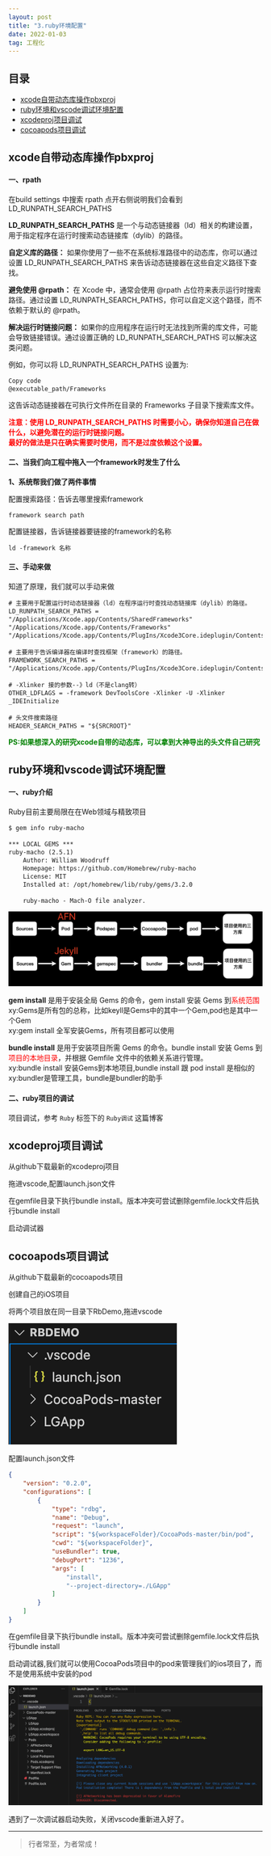 ```yaml
---
layout: post
title: "3.ruby环境配置"
date: 2022-01-03
tag: 工程化
---
```



## 目录
- [xcode自带动态库操作pbxproj](#content1)   
- [ruby环境和vscode调试环境配置](#content2)   
- [xcodeproj项目调试](#content3)   
- [cocoapods项目调试](#content4)   



<!-- ************************************************ -->
## <a id="content1">xcode自带动态库操作pbxproj</a>

#### **一、rpath**

在build settings 中搜索 rpath 点开右侧说明我们会看到 LD_RUNPATH_SEARCH_PATHS<br>

**LD_RUNPATH_SEARCH_PATHS** 是一个与动态链接器（ld）相关的构建设置，用于指定程序在运行时搜索动态链接库（dylib）的路径。

**自定义库的路径：** 如果你使用了一些不在系统标准路径中的动态库，你可以通过设置 LD_RUNPATH_SEARCH_PATHS 来告诉动态链接器在这些自定义路径下查找。

**避免使用 @rpath：** 在 Xcode 中，通常会使用 @rpath 占位符来表示运行时搜索路径。通过设置 LD_RUNPATH_SEARCH_PATHS，你可以自定义这个路径，而不依赖于默认的 @rpath。

**解决运行时链接问题：** 如果你的应用程序在运行时无法找到所需的库文件，可能会导致链接错误。通过设置正确的 LD_RUNPATH_SEARCH_PATHS 可以解决这类问题。

例如，你可以将 LD_RUNPATH_SEARCH_PATHS 设置为:

```shell
Copy code
@executable_path/Frameworks
```
这告诉动态链接器在可执行文件所在目录的 Frameworks 子目录下搜索库文件。

<span style="color:red;font-weight:bold">注意：使用 LD_RUNPATH_SEARCH_PATHS 时需要小心，确保你知道自己在做什么，以避免潜在的运行时链接问题。<br>
最好的做法是只在确实需要时使用，而不是过度依赖这个设置。</span>

#### **二、当我们向工程中拖入一个framework时发生了什么**

**1、系统帮我们做了两件事情**

配置搜索路径：告诉去哪里搜索framework
```
framework search path
```

配置链接器，告诉链接器要链接的framework的名称
```
ld -framework 名称
```

#### **三、手动来做**
知道了原理，我们就可以手动来做
```shell
# 主要用于配置运行时动态链接器（ld）在程序运行时查找动态链接库（dylib）的路径。
LD_RUNPATH_SEARCH_PATHS = "/Applications/Xcode.app/Contents/SharedFrameworks" "/Applications/Xcode.app/Contents/Frameworks" "/Applications/Xcode.app/Contents/PlugIns/Xcode3Core.ideplugin/Contents/Frameworks"

# 主要用于告诉编译器在编译时查找框架（framework）的路径。
FRAMEWORK_SEARCH_PATHS = "/Applications/Xcode.app/Contents/PlugIns/Xcode3Core.ideplugin/Contents/Frameworks"

# -Xlinker 接的参数--》ld（不是clang转）
OTHER_LDFLAGS = -framework DevToolsCore -Xlinker -U -Xlinker _IDEInitialize

# 头文件搜索路径
HEADER_SEARCH_PATHS = "${SRCROOT}"
```

<span style="color:green;font-weight:bold">PS:如果想深入的研究xcode自带的动态库，可以拿到大神导出的头文件自己研究</span>

<!-- ************************************************ -->
## <a id="content2">ruby环境和vscode调试环境配置</a>

#### **一、ruby介绍**

Ruby目前主要局限在在Web领域与精致项目

```shell
$ gem info ruby-macho

*** LOCAL GEMS ***
ruby-macho (2.5.1)
    Author: William Woodruff
    Homepage: https://github.com/Homebrew/ruby-macho
    License: MIT
    Installed at: /opt/homebrew/lib/ruby/gems/3.2.0

    ruby-macho - Mach-O file analyzer.
```

<img src="/images/project/14.png">

**gem install** 是用于安装全局 Gems 的命令，gem install 安装 Gems 到<span style="color:red">系统范围</span><br>
xy:Gems是所有包的总称，比如keyll是Gems中的其中一个Gem,pod也是其中一个Gem<br>
xy:gem install 全军安装Gems，所有项目都可以使用<br>

**bundle install** 是用于安装项目所需 Gems 的命令。bundle install 安装 Gems 到<span style="color:red">项目的本地目录</span>，并根据 Gemfile 文件中的依赖关系进行管理。<br>
xy:bundle install 安装Gems到本地项目,bundle install 跟 pod install 是相似的<br>
xy:bundler是管理工具，bundle是bundler的助手<br>


#### **二、ruby项目的调试**

项目调试，参考 `Ruby` 标签下的 `Ruby调试` 这篇博客

<!-- ************************************************ -->
## <a id="content3">xcodeproj项目调试</a>

从github下载最新的xcodeproj项目

拖进vscode,配置launch.json文件

在gemfile目录下执行bundle install。版本冲突可尝试删除gemfile.lock文件后执行bundle install

启动调试器

<!-- ************************************************ -->
## <a id="content4">cocoapods项目调试</a>

从github下载最新的cocoapods项目

创建自己的iOS项目

将两个项目放在同一目录下RbDemo,拖进vscode

<img src="/images/ruby/3.png">

配置launch.json文件

```json
{
    "version": "0.2.0",
    "configurations": [
        {
            "type": "rdbg",
            "name": "Debug",
            "request": "launch",
            "script": "${workspaceFolder}/CocoaPods-master/bin/pod",
            "cwd": "${workspaceFolder}",
            "useBundler": true,
            "debugPort": "1236",
            "args": [
                "install",
                "--project-directory=./LGApp"
            ]
        }
    ]
}
```

在gemfile目录下执行bundle install。版本冲突可尝试删除gemfile.lock文件后执行bundle install

启动调试器,我们就可以使用CocoaPods项目中的pod来管理我们的ios项目了，而不是使用系统中安装的pod

<img src="/images/ruby/4.png">

遇到了一次调试器启动失败，关闭vscode重新进入好了。

----------
>  行者常至，为者常成！


